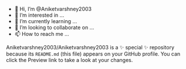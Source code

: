 - 👋 Hi, I’m @Aniketvarshney2003
- 👀 I’m interested in ...
- 🌱 I’m currently learning ...
- 💞️ I’m looking to collaborate on ...
- 📫 How to reach me ...


Aniketvarshney2003/Aniketvarshney2003 is a ✨ special ✨ repository because its `README.md` (this file) appears on your GitHub profile.
You can click the Preview link to take a look at your changes.

